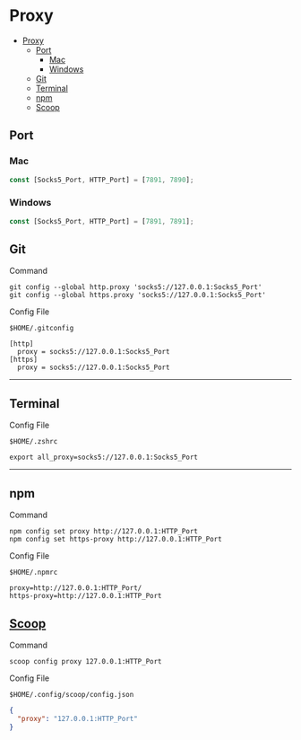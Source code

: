 # Proxy

- [Proxy](#proxy)
  - [Port](#port)
    - [Mac](#mac)
    - [Windows](#windows)
  - [Git](#git)
  - [Terminal](#terminal)
  - [npm](#npm)
  - [Scoop](#scoop)

## Port

### Mac

```js
const [Socks5_Port, HTTP_Port] = [7891, 7890];
```

### Windows

```js
const [Socks5_Port, HTTP_Port] = [7891, 7891];
```

## Git

Command

```shell
git config --global http.proxy 'socks5://127.0.0.1:Socks5_Port'
git config --global https.proxy 'socks5://127.0.0.1:Socks5_Port'
```

Config File

```shell
$HOME/.gitconfig
```

```shell
[http]
  proxy = socks5://127.0.0.1:Socks5_Port
[https]
  proxy = socks5://127.0.0.1:Socks5_Port
```

---

## Terminal

Config File

```shell
$HOME/.zshrc
```

```shell
export all_proxy=socks5://127.0.0.1:Socks5_Port
```

---

## npm

Command

```shell
npm config set proxy http://127.0.0.1:HTTP_Port
npm config set https-proxy http://127.0.0.1:HTTP_Port
```

Config File

```shell
$HOME/.npmrc
```

```shell
proxy=http://127.0.0.1:HTTP_Port/
https-proxy=http://127.0.0.1:HTTP_Port
```

## [Scoop](https://github.com/lukesampson/scoop/wiki/Using-Scoop-behind-a-proxy)

Command

```shell
scoop config proxy 127.0.0.1:HTTP_Port
```

Config File

```shell
$HOME/.config/scoop/config.json
```

```json
{
  "proxy": "127.0.0.1:HTTP_Port"
}
```
